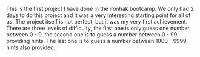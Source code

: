 This is the first project I have done in the ironhak bootcamp. We only had 2 days to do this project and it was a very interesting starting point for all of us. The project itself is not perfect, but it was my very first achievement. There are three levels of difficulty, the first one is only guess one number between 0 - 9, the second one is to guess a number between 0 - 99 providing hints. The last one is to guess a number between 1000 - 9999, hints also provided.
